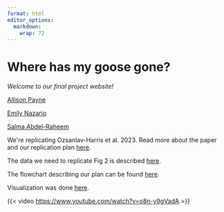 ```yaml
---
format: html
editor_options: 
  markdown: 
    wrap: 72
---
```


# Where has my goose gone?

*Welcome to our final project website!*

[Allison Payne](https://allisonpayne.github.io/finalproject)

[Emily Nazario](https://github.com/enazario11/finalproject)

[Salma Abdel-Raheem](https://github.com/stabdelraheem/finalproject)

We're replicating Ozsanlav-Harris et al. 2023. Read more about the paper
and our replication plan [here](summary.html).

The data we need to replicate Fig 2 is described
[here](dataDescription.html).

The flowchart describing our plan can be found [here](flow.html).

Visualization was done [here](viz.qmd).

{{< video https://www.youtube.com/watch?v=o8n-y9gVadA >}}
